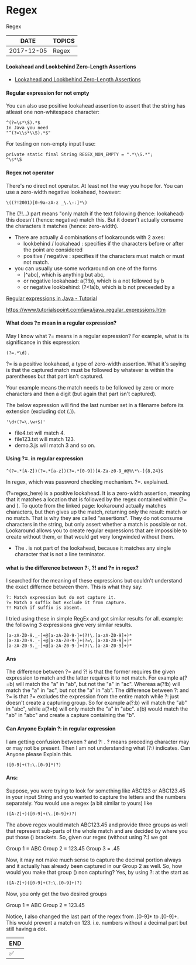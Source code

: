 # Regex
Regex

|   DATE    | TOPICS |
|-----------|--------|
| 2017-12-05| Regex |

#### Lookahead and Lookbehind Zero-Length Assertions
* <a  target="_blank" href="http://www.regular-expressions.info/lookaround.html">Lookahead and Lookbehind Zero-Length Assertions</a>

#### Regular expression for not empty
You can also use positive lookahead assertion to assert that the string has atleast one non-whitespace character:
```regular_expression_for_not_empty
^(?=\s*\S).*$
In Java you need
"^(?=\\s*\\S).*$"
```
For testing on non-empty input I use:
```regular_expression_for_not_empty
private static final String REGEX_NON_EMPTY = ".*\\S.*";
^\s*\S
```

#### Regex not operator
There's no direct not operator. At least not the way you hope for.
You can use a zero-width negative lookahead, however:
```
\((?!2001)[0-9a-zA-z _\.\-:]*\)
```
The (?!...) part means "only match if the text following
(hence: lookahead) this doesn't (hence: negative) match this.
But it doesn't actually consume the characters it matches (hence: zero-width).

* There are actually 4 combinations of lookarounds with 2 axes:
    - lookbehind / lookahead : specifies if the characters before or after the point are considered
    - positive / negative : specifies if the characters must match or must not match.
* you can usually use some workaround on one of the forms
    - [^abc], which is anything but abc,
    - or negative lookahead: a(?!b), which is a not followed by b
    - or negative lookbehind: (?<!a)b, which is b not preceeded by a

<a  target="_blank" href="http://www.vogella.com/tutorials/JavaRegularExpressions/article.html">Regular expressions in Java - Tutorial</a>

https://www.tutorialspoint.com/java/java_regular_expressions.htm

#### What does ?= mean in a regular expression?
May I know what ?= means in a regular expression? For example, what is its significance in this expression:
```
(?=.*\d).
```

?= is a positive lookahead, a type of zero-width assertion.
What it's saying is that the captured match must be followed by whatever
is within the parentheses but that part isn't captured.

Your example means the match needs to be followed by zero or more characters and
then a digit (but again that part isn't captured).

The below expression will find the last number set in a filename before its extension (excluding dot (.)).
```
'\d+(?=\.\w+$)'
```
- file4.txt will match 4.
- file123.txt will match 123.
- demo.3.js will match 3 and so on.



#### Using ?=. in regular expression
```
^(?=.*[A-Z])(?=.*[a-z])(?=.*[0-9])[A-Za-z0-9_#@%\*\-]{8,24}$
```
In regex, which was password checking mechanism. ?=. explained.

(?=regex_here) is a positive lookahead.
It is a zero-width assertion, meaning that it matches a location that is
followed by the regex contained within (?= and ). To quote from the linked page:
lookaround actually matches characters, but then gives up the match,
returning only the result: match or no match. That is why they are called "assertions".
They do not consume characters in the string, but only assert whether
a match is possible or not. Lookaround allows you to create regular expressions
that are impossible to create without them, or that would get very longwinded without them.
- The . is not part of the lookahead, because it matches any single character that is not a line terminator.


#### what is the difference between ?:, ?! and ?= in regex?

I searched for the meaning of these expressions but couldn't understand the exact differnce between them. This is what they say:
```
?: Match expression but do not capture it.
?= Match a suffix but exclude it from capture.
?! Match if suffix is absent.
```

I tried using these in simple RegEx and got similar results for all. example: the following 3 expressions give very similar results.
```
[a-zA-Z0-9._-]+@[a-zA-Z0-9-]+(?!\.[a-zA-Z0-9]+)*
[a-zA-Z0-9._-]+@[a-zA-Z0-9-]+(?=\.[a-zA-Z0-9]+)*
[a-zA-Z0-9._-]+@[a-zA-Z0-9-]+(?:\.[a-zA-Z0-9]+)*
```

#### Ans
The difference between ?= and ?! is that the former requires the given expression to match and the latter requires it to not match. For example a(?=b) will match the "a" in "ab", but not the "a" in "ac". Whereas a(?!b) will match the "a" in "ac", but not the "a" in "ab".
The difference between ?: and ?= is that ?= excludes the expression from the entire match while ?: just doesn't create a capturing group. So for example a(?:b) will match the "ab" in "abc", while a(?=b) will only match the "a" in "abc". a(b) would match the "ab" in "abc" and create a capture containing the "b".

#### Can Anyone Explain ?: in regular expression
I am getting confusion between ? and ?: .
? means preceding character may or may not be present.
Then I am not understanding what (?:) indicates.
Can Anyone please Explain this.
```
([0-9]+(?:\.[0-9]*)?)
```

#### Ans:


Suppose, you were trying to look for something like ABC123 or ABC123.45 in your input String and you wanted to capture the letters and the numbers separately. You would use a regex (a bit similar to yours) like
```
([A-Z]+)([0-9]+(\.[0-9]+)?)
```
The above regex would match ABC123.45 and provide three groups as well that represent sub-parts of the whole match and are decided by where you put those () brackets. So, given our regex (without using ?:) we got

Group 1 = ABC
Group 2 = 123.45
Group 3 = .45

Now, it may not make much sense to capture the decimal portion always and it actually has already been captured in our Group 2 as well. So, how would you make that group () non capturing? Yes, by using ?: at the start as
```
([A-Z]+)([0-9]+(?:\.[0-9]+)?)
```
Now, you only get the two desired groups

Group 1 = ABC
Group 2 = 123.45

Notice, I also changed the last part of the regex from \.[0-9]* to \.[0-9]+. This would prevent a match on 123. i.e. numbers without a decimal part but still having a dot.


| END |
|-----|
|  ✅ |